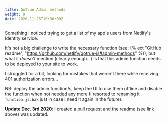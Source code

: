 ```yaml
---
title: GoTrue Admin methods
weight: 9
date: 2020-11-26T10:30:00Z
---
```


Something I noticed trying to get a list of my app's users from Netlify's Identity service.

It's not a big challenge to write the necessary function (see: {% ext "GitHub readme", "https://github.com/netlify/gotrue-js#admin-methods" %}), but what it _doesn't_ mention (clearly enough...) is that this admin function needs to be deployed to your site to work.

I struggled for a bit, looking for mistakes that weren't there while receiving 401 authorization errors...

NB: deploy the admin function/s, keep the UI to use them offline and disable the function when not needed any more (I resorted to renaming it `function.js.bak` just in case I need it again in the future).

**Update Dec. 3rd 2020**: I created a pull request and the readme (see link above) was updated.
